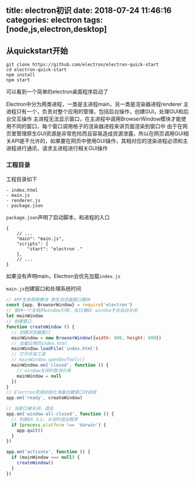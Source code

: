 title: electron初识
date: 2018-07-24 11:46:16
categories: electron
tags: [node,js,electron,desktop]
---

<!--more-->
## 从quickstart开始
```
git clone https://github.com/electron/electron-quick-start
cd electron-quick-start
npm install
npm start
```
可以看到一个简单的electron桌面程序启动了

Electron中分为两类进程，一类是主进程main，另一类是渲染器进程renderer
主进程只有一个，负责对整个应用的管理，包括后台操作，创建GUI，处理GUI和后台交互操作
主进程无法显示窗口，在主进程中调用BrowserWindow模块才能使用不同的窗口，每个窗口调用格子的渲染器进程来讲页面渲染到窗口中
由于在网页里管理原生GUI资源是非常危险而且容易造成资源泄露，所以在网页调用GUI相关API是不允许的，如果要在网页中使用GUI操作，其相对应的渲染进程必须和主进程进行通讯，请求主进程进行相关GUI操作
### 工程目录
工程目录如下
```
- index.html
- main.js
- renderer.js
- package.json
```
`package.json`声明了启动脚本，和进程的入口
```
{
    // ...
    "main": "main.js",
    "scripts": {
        "start": "electron ."
    },
    // ...
}
```
如果没有声明main，Electron会优先加载`index.js`

`main.js`创建窗口和处理系统时间
```js
// APP生命周期模块 原生浏览器窗口模块
const {app, BrowserWindow} = require('electron')
// 保持一个全局的window引用，当JS被GC window不会自动关闭
let mainWindow
// 创建窗口
function createWindow () {
  // 创建浏览器窗口
  mainWindow = new BrowserWindow({width: 800, height: 600})
  // 加载应用的index.html
  mainWindow.loadFile('index.html')
  // 打开开发工具
  // mainWindow.openDevTools()
  mainWindow.on('closed', function () {
    // window关闭时取消引用
    mainWindow = null
  })
}
// Electron完成初始化准备创建窗口时调用
app.on('ready', createWindow)

// 当窗口被关闭，退出
app.on('window-all-closed', function () {    
  // 判断OS X上，关闭时退出程序
  if (process.platform !== 'darwin') {
    app.quit()
  }
})

app.on('activate', function () {
  if (mainWindow === null) {
    createWindow()
  }
})
```